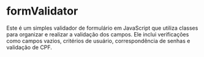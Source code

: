 # formValidator
Este é um simples validador de formulário em JavaScript que utiliza classes para organizar e realizar a validação dos campos. Ele inclui verificações como campos vazios, critérios de usuário, correspondência de senhas e validação de CPF.
